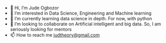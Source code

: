 - 👋 Hi, I’m Jude Ogbozor
- 👀 I’m interested in Data Science, Engineering and Machine learning
- 🌱 I’m currently learning data science in depth. For now, with python
- 💞️ I’m looking to collaborate on Artificial intelligent and big data. So, I am seriously looking for mentors
- 📫 How to reach me judtheory@gmail.com

<!---
Judetheory/Judetheory is a ✨ special ✨ repository because its `README.md` (this file) appears on your GitHub profile.
You can click the Preview link to take a look at your changes.
--->
